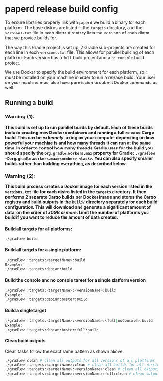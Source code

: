 paperd release build config
===========================

To ensure libraries properly link with `paperd` we build a binary for each platform. The base distros are listed in the
`targets` directory, and the `versions.txt` file in each distro directory lists the versions of each distro that we
provide builds for.

The way this Gradle project is set up, 2 Gradle sub-projects are created for each line in each `versions.txt` file. This
allows for parallel building of each platform. Each version has a `full` build project and a `no console` build project.

We use Docker to specify the build environment for each platform, so it must be installed on your machine in order to
run a release build. Your user on your machine must also have permission to submit Docker commands as well.

Running a build
---------------

### Warning (1):
**This build is set up to run parallel builds by default. Each of these builds include creating new Docker containers
and running a full release Cargo build. This can be _extremely_ taxing on your computer depending on how powerful your
machine is and how many threads it can run at the same time. In order to control how many threads Gradle uses for the
build you should specify the `org.gradle.workers.max` property for Gradle:
`./gradlew -Dorg.gradle.workers.max=<number> <task>`. You can also specify smaller builds rather than building
everything, as described below.**

### Warning (2):
**This build process creates a Docker image for each version listed in the `versions.txt` file for each distro listed in
the `targets` directory. It then performs 2 separate Cargo builds per Docker image and stores the Cargo registry and
build outputs in the `build/` directory separately for each build configuration. This will download and generate a
significant amount of data, on the order of _30GB or more_. Limit the number of platforms you build if you want to reduce
the amount of data created.**

#### Build all targets for all platforms:
```sh
./gradlew build 
```

#### Build all targets for a single platform:
```sh
./gradlew :targets:<targetName>:build
Example:
./gradlew :targets:debian:build
```

#### Build the console and no console target for a single platform version
```sh
./gradlew :targets:<targetName>:<versionName>:build
Example:
./gradlew :targets:debian:buster:build
```

#### Build a single target
```sh
./gradlew :targets:<targetName>:<versionName>:<full|noConsole>:build
Example:
./gradlew :targets:debian:buster:full:build
```

#### Clean build outputs
Clean tasks follow the exact same pattern as shown above.
```sh
./gradlew clean # clean all outputs for all versions of all platforms
./gradlew :targets:<targetName>:clean # clean all builds for all versions of a platform
./gradlew :targets:<targetName>:<versionName>:clean # clean all outputs for a version of a platform
./gradlew :targets:<targetName>:<versionName>:full:clean # clean outputs for a single target
```
